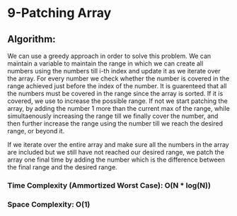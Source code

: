# 9-Patching Array

## Algorithm:

We can use a greedy approach in order to solve this problem. We can maintain a variable to maintain the range in which we can create all numbers using the numbers till i-th index and update it as we iterate over the array. For every number we check whether the number is covered in the range achieved just before the index of the number. It is guarenteed that all the numbers must be covered in the range since the array is sorted. If it is covered, we use to increase the possible range. If not we start patching the array, by adding the number 1 more than the current max of the range, while simultaenously increasing the range till we finally cover the number, and then further increase the range using the number till we reach the desired range, or beyond it.

If we iterate over the entire array and make sure all the numbers in the array are included but we still have not reached our desired range, we patch the array one final time by adding the number which is the difference between the final range and the desired range.

### Time Complexity (Ammortized Worst Case): O(N * log(N))

### Space Complexity: O(1) 